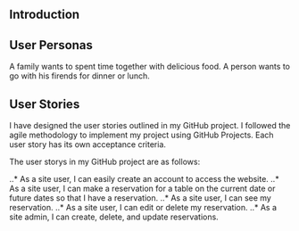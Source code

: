 ## Introduction ##


## User Personas ##

A family wants to spent time together with delicious food.
A person wants to go with his firends for dinner or lunch. 

## User Stories ##
I have designed the user stories outlined in my GitHub project.
I followed the agile methodology to implement my project using GitHub Projects.
Each user story has its own acceptance criteria.

The user storys in my GitHub project are as follows:

..* As a site user, I can easily create an account to access the website.
..* As a site user, I can make a reservation for a table on the current date or future dates so that I have a reservation.
..* As a site user, I can see my reservation.
..* As a site user, I can edit or delete my reservation.
..* As a site admin, I can create, delete, and update reservations.